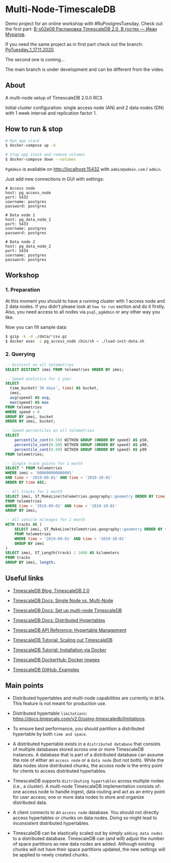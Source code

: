 # Multi-Node-TimescaleDB

Demo project for an online workshop with #RuPostgresTuesday.
Check out the first part: 
[В-s02e08 Распаковка TimescaleDB 2.0. В гостях — Иван Муратов](https://www.youtube.com/watch?v=vbJCq9PhSR0&t=5395s&ab_channel=%23RuPostgres).

If you need the same project as in first part check out the branch: 
[PgTuesday_1_17.11.2020](https://github.com/binakot/Multi-Node-TimescaleDB/tree/PgTuesday_1_17.11.2020).

The second one is coming...

The main branch is under development and can be different from the video.

## About

A multi-node setup of TimescaleDB 2.0.0 RC3.

Initial cluster configuration: 
single access node (AN) and 2 data nodes (DN) with 1 week interval and replication factor 1.

## How to run & stop

```bash
# Run app stack
$ docker-compose up -d

# Stop app stack and remove volumes
$ docker-compose down --volumes
```

`PgAdmin` is available on [http://localhost:15432](http://localhost:15432) 
with `admin@admin.com` / `admin`.

Just add new connections in GUI with settings: 

```text
# Access node
host: pg_access_node
port: 5432
username: postgres
password: postgres

# Data node 1
host: pg_data_node_1
port: 5433
username: postgres
password: postgres

# Data node 2
host: pg_data_node_2
port: 5434
username: postgres
password: postgres
```

## Workshop

### 1. Preparation

At this moment you should to have a running cluster with 1 access node and 2 data nodes.
If you didn't please look at `how to run` section and do it firstly.
Also, you need access to all nodes via `psql`, `pgAdmin` or any other way you like.

Now you can fill sample data:

```bash
$ gzip -k -d ./data/*csv.gz
$ docker exec -i pg_access_node /bin/sh < ./load-init-data.sh
```

### 2. Querying

```sql
-- Distinct on all telemetries
SELECT DISTINCT imei FROM telemetries ORDER BY imei;

-- Speed analytics for 1 year
SELECT
  time_bucket('30 days', time) AS bucket,
  imei,
  avg(speed) AS avg,
  max(speed) AS max
FROM telemetries
WHERE speed > 0
GROUP BY imei, bucket
ORDER BY imei, bucket;

-- Speed percentiles on all telemetries
SELECT 
    percentile_cont(0.50) WITHIN GROUP (ORDER BY speed) AS p50,
    percentile_cont(0.90) WITHIN GROUP (ORDER BY speed) AS p90,
    percentile_cont(0.99) WITHIN GROUP (ORDER BY speed) AS p99
FROM telemetries;

-- Single track points for 1 month
SELECT * FROM telemetries 
WHERE imei = '000000000000001'
AND time > '2019-09-01' AND time < '2019-10-01'
ORDER BY time ASC;

-- All tracks for 1 month
SELECT imei, ST_MakeLine(telemetries.geography::geometry ORDER BY time)::geography AS track
FROM telemetries
WHERE time > '2019-09-01' AND time < '2019-10-01'
GROUP BY imei;

-- All vehicle mileages for 1 month
WITH tracks AS (
    SELECT imei, ST_MakeLine(telemetries.geography::geometry ORDER BY time)::geography AS track
	FROM telemetries
	WHERE time > '2019-09-01' AND time < '2019-10-01'
	GROUP BY imei
)
SELECT imei, ST_Length(track) / 1000 AS kilometers
FROM tracks
GROUP BY imei, length;
```

## Useful links

* [TimescaleDB Blog: TimescaleDB 2.0](https://blog.timescale.com/blog/timescaledb-2-0-a-multi-node-petabyte-scale-completely-free-relational-database-for-time-series)

* [TimescaleDB Docs: Single Node vs. Multi-Node](https://docs.timescale.com/v2.0/introduction/architecture#single-node-vs-clustering)

* [TimescaleDB Docs: Set up multi-node TimescaleDB](https://docs.timescale.com/v2.0/getting-started/setup-multi-node-basic)

* [TimescaleDB Docs: Distributed Hypertables](https://docs.timescale.com/v2.0/using-timescaledb/distributed-hypertables)

* [TimescaleDB API Reference: Hypertable Management](https://docs.timescale.com/v2.0/api#hypertable-management)

* [TimescaleDB Tutorial: Scaling out TimescaleDB](https://docs.timescale.com/v2.0/tutorials/clustering)

* [TimescaleDB Tutorial: Installation via Docker](https://docs.timescale.com/v2.0/getting-started/installation/docker/installation-docker)

* [TimescaleDB DockerHub: Docker images](https://hub.docker.com/r/timescale/timescaledb)

* [TimescaleDB GitHub: Examples](https://github.com/timescale/examples)

## Main points

* Distributed hypertables and multi-node capabilities are currently in `BETA`. 
This feature is not meant for production use.

* Distributed hypertable `limitations`: https://docs.timescale.com/v2.0/using-timescaledb/limitations.

* To ensure best performance, you should partition a distributed hypertable by both `time and space`.

* A distributed hypertable exists in a `distributed database` that consists of multiple databases stored across one or more TimescaleDB instances. 
A database that is part of a distributed database can assume the role of either an `access node` or a `data node` (but not both).
While the data nodes store distributed chunks, the access node is the entry point for clients to access distributed hypertables.

* TimescaleDB supports `distributing hypertables` across multiple nodes (i.e., a cluster).
A multi-node TimescaleDB implementation consists of:
one access node to handle ingest, data routing and act as an entry point for user access;
one or more data nodes to store and organize distributed data.

* A client connects to an `access node` database. 
You should not directly access hypertables or chunks on data nodes. 
Doing so might lead to inconsistent distributed hypertables.

* TimescaleDB can be elastically scaled out by simply `adding data nodes` to a distributed database.
TimescaleDB can (and will) adjust the number of space partitions as new data nodes are added.
Although existing chunks will not have their space partitions updated, the new settings will be applied to newly created chunks.
